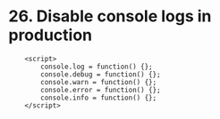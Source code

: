 # 26. Disable console logs in production

```code
    <script>
        console.log = function() {};
        console.debug = function() {};
        console.warn = function() {};
        console.error = function() {};
        console.info = function() {};
    </script>
```
